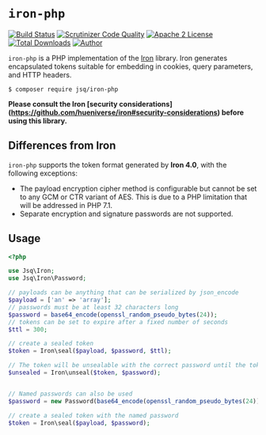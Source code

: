 # `iron-php`

[![Build Status](https://travis-ci.org/jeskew/iron-php.svg?branch=master)](https://travis-ci.org/jeskew/iron-php)
[![Scrutinizer Code Quality](https://scrutinizer-ci.com/g/jeskew/iron-php/badges/quality-score.png?b=master)](https://scrutinizer-ci.com/g/jeskew/iron-php/?branch=master)
[![Apache 2 License](https://img.shields.io/packagist/l/jsq/iron-php.svg?style=flat)](https://www.apache.org/licenses/LICENSE-2.0.html)
[![Total Downloads](https://img.shields.io/packagist/dt/jsq/iron-php.svg?style=flat)](https://packagist.org/packages/jsq/iron-php)
[![Author](http://img.shields.io/badge/author-@jreskew-blue.svg?style=flat-square)](https://twitter.com/jreskew)

`iron-php` is a PHP implementation of the [Iron](https://github.com/hueniverse/iron)
library. Iron generates encapsulated tokens suitable for embedding in cookies,
query parameters, and HTTP headers.

```shell
$ composer require jsq/iron-php
```

**Please consult the Iron [security considerations]
(https://github.com/hueniverse/iron#security-considerations) before using this
library.**

## Differences from Iron

`iron-php` supports the token format generated by **Iron 4.0**, with the
following exceptions:

* The payload encryption cipher method is configurable but cannot be set to any
  GCM or CTR variant of AES. This is due to a PHP limitation that will be
  addressed in PHP 7.1.
* Separate encryption and signature passwords are not supported.

## Usage

```php
<?php

use Jsq\Iron;
use Jsq\Iron\Password;

// payloads can be anything that can be serialized by json_encode
$payload = ['an' => 'array']; 
// passwords must be at least 32 characters long
$password = base64_encode(openssl_random_pseudo_bytes(24));
// tokens can be set to expire after a fixed number of seconds
$ttl = 300;

// create a sealed token
$token = Iron\seal($payload, $password, $ttl);

// The token will be unsealable with the correct password until the token expires
$unsealed = Iron\unseal($token, $password);


// Named passwords can also be used
$password = new Password(base64_encode(openssl_random_pseudo_bytes(24)), 'my_password');

// create a sealed token with the named password
$token = Iron\seal($payload, $password);
```
